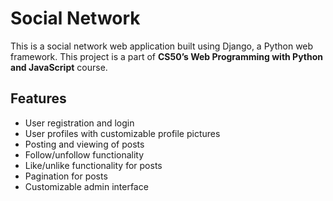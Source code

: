 # Social Network

This is a social network web application built using Django, a Python web framework. This project is a part of **CS50’s Web Programming with Python and JavaScript** course.

## Features

- User registration and login
- User profiles with customizable profile pictures
- Posting and viewing of posts
- Follow/unfollow functionality
- Like/unlike functionality for posts
- Pagination for posts
- Customizable admin interface
